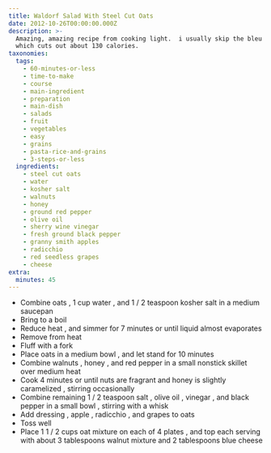 ```yaml
---
title: Waldorf Salad With Steel Cut Oats
date: 2012-10-26T00:00:00.000Z
description: >-
  Amazing, amazing recipe from cooking light.  i usually skip the bleu cheese,
  which cuts out about 130 calories.
taxonomies:
  tags:
    - 60-minutes-or-less
    - time-to-make
    - course
    - main-ingredient
    - preparation
    - main-dish
    - salads
    - fruit
    - vegetables
    - easy
    - grains
    - pasta-rice-and-grains
    - 3-steps-or-less
  ingredients:
    - steel cut oats
    - water
    - kosher salt
    - walnuts
    - honey
    - ground red pepper
    - olive oil
    - sherry wine vinegar
    - fresh ground black pepper
    - granny smith apples
    - radicchio
    - red seedless grapes
    - cheese
extra:
  minutes: 45
---
```

 - Combine oats , 1 cup water , and 1 / 2 teaspoon kosher salt in a medium saucepan
 - Bring to a boil
 - Reduce heat , and simmer for 7 minutes or until liquid almost evaporates
 - Remove from heat
 - Fluff with a fork
 - Place oats in a medium bowl , and let stand for 10 minutes
 - Combine walnuts , honey , and red pepper in a small nonstick skillet over medium heat
 - Cook 4 minutes or until nuts are fragrant and honey is slightly caramelized , stirring occasionally
 - Combine remaining 1 / 2 teaspoon salt , olive oil , vinegar , and black pepper in a small bowl , stirring with a whisk
 - Add dressing , apple , radicchio , and grapes to oats
 - Toss well
 - Place 1 1 / 2 cups oat mixture on each of 4 plates , and top each serving with about 3 tablespoons walnut mixture and 2 tablespoons blue cheese
